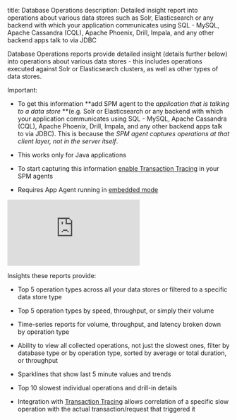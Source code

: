 title: Database Operations
description: Detailed insight report into operations about various data stores such as Solr, Elasticsearch or any backend with which your application communicates using SQL - MySQL, Apache Cassandra (CQL), Apache Phoenix, Drill, Impala, and any other backend apps talk to via JDBC

Database Operations reports provide detailed insight (details further
below) into operations about various data stores - this includes
operations executed against Solr or Elasticsearch clusters, as well as
other types of data stores.

Important:

  - To get this information **add SPM agent to the *application that is
    talking to a data store* **(e.g. Solr or Elasticsearch or any
    backend with which your application communicates using SQL - MySQL,
    Apache Cassandra (CQL), Apache Phoenix, Drill, Impala, and any other
    backend apps talk to via JDBC). This is because the *SPM agent
    captures operations at that client layer, not in the server itself*.

  - This works only for Java applications

  - To start capturing this information [enable Transaction Tracing](enable) in your SPM agents

  - Requires App Agent running in [embedded mode](/monitoring/spm-monitor-javaagent)
  <div class="video_container">
    <iframe class="video" src="https://www.youtube.com/embed/eoZJmAJKuaQ" frameborder="0" allowfullscreen ></iframe>
  </div>

Insights these reports provide:

  - Top 5 operation types across all your data stores or filtered to a
    specific data store type

  - Top 5 operation types by speed, throughput, or simply their volume

  - Time-series reports for volume, throughput, and latency broken down
    by operation type

  - Ability to view all collected operations, not just the slowest ones,
    filter by database type or by operation type, sorted by average or
    total duration, or throughput

  - Sparklines that show last 5 minute values and trends

  - Top 10 slowest individual operations and drill-in details

  - Integration with [Transaction Tracing](http://blog.sematext.com/2015/08/03/transaction-tracing-performance-monitoring/) allows
    correlation of a specific slow operation with the actual
    transaction/request that triggered it
